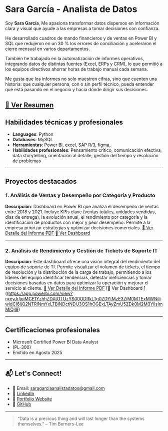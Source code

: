 # Sara García - Analista de Datos

Soy **Sara García**, Me apasiona transformar datos dispersos en información clara y visual que ayude a las empresas a tomar decisiones con confianza.

He desarrollado cuadros de mando financieros y de ventas en Power BI y SQL que redujeron en un 30 % los errores de conciliación y aceleraron el cierre mensual en varios departamentos.

También he trabajado en la automatización de informes operativos, integrando datos de distintas fuentes (Excel, ERPs y CRM), lo que permitió a los equipos directivos ahorrar horas de trabajo manual cada semana.

Me gusta que los informes no solo muestren cifras, sino que cuenten una historia: que cualquier persona, con o sin perfil técnico, pueda entender qué está pasando en el negocio y hacia dónde dirigir sus decisiones.

[🔗 Ver Resumen ](https://drive.google.com/file/d/1eWNht9hzxu-6xPz2o4y1PJoej5eQjI88/view?usp=sharing)
---

## Habilidades técnicas y profesionales

- **Languages**: Python
- **Databases**: MySQL
- **Herramientas**: Power BI, excel, SAP R/3, figma, 
- **Habilidades profesionales**: Pensamiento crítico, comunicación efectiva, data storytelling, orientación al detalle, gestión del tiempo y resolución de problemas

---

## Proyectos destacados

### 1. Análisis de Ventas y Desempeño por Categoría y Producto
**Descripción**: Dashboard en Power BI que analiza el desempeño de ventas entre 2018 y 2021. Incluye KPIs clave (ventas totales, unidades vendidas, días de entrega), la evolución anual, el rendimiento por categoría y la identificación de productos con mejor y peor desempeño. Permite a la empresa priorizar estrategias y optimizar decisiones comerciales.
[🔗 Ver Detalle del Informe PDF]( https://drive.google.com/file/d/1iJyrFadKdJAMqRWE_BaYuLtvN-HPdbxT/view?usp=sharing)
[🔗 Ver Dashboard](https://app.powerbi.com/view?r=eyJrIjoiZTc1ZDM0YmEtZDQwMC00ZDQzLThmNWYtM2FmZGI3YjY4MDI4IiwidCI6ImE2NDBjNzc1LTViMmQtNDMxZC1hMGJmLTBmMDNiMGMzMjhlOCIsImMiOjR9)

---

### 2. Análisis de Rendimiento y Gestión de Tickets de Soporte IT
**Descripción**: Este dashboard ofrece una visión integral del rendimiento del equipo de soporte de TI. Permite visualizar el volumen de tickets, el tiempo de resolución y la distribución de la carga de trabajo, permitiendo a los líderes del equipo identificar tendencias, detectar ineficiencias y tomar decisiones basadas en datos para optimizar la operación y mejorar el servicio al cliente.
[🔗 Ver Detalle del Informe PDF]( https://drive.google.com/file/d/1972GJ1GiCMBd_SXHwXS0n7SkZ131Dy4h/view?usp=sharing)
[🔗 Ver Dashboard ]((https://app.powerbi.com/view?r=eyJrIjoiMGE1YzhhZDAtOTUzYS00ODRkLTg0ZDYtMzE3ZjM0MTExMWNiIiwidCI6IjQ2NTRiNmYxLTBlNDctNDU3OS1hOGExLTAyZmU5ZDk0M2M3YiIsImMiOjl9)


---

## Certificaciones profesionales

- Microsoft Certified Power BI Data Analyst
- (PL-300)
- Emitido  en Agosto 2025

---

## 📬 Let's Connect!

- 📧 Email: saragarciaanalistadatos@gmail.com
- 💼 [LinkedIn](https://linkedin.com/in/priyamehta-ds)  
- 📂 [Portfolio Website](https://priyamehta.dev)  
- 🐙 [GitHub](https://github.com/priyamehta)

---

> “Data is a precious thing and will last longer than the systems themselves.” – Tim Berners-Lee
